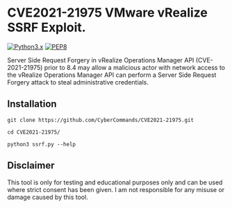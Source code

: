 # CVE2021-21975 VMware vRealize SSRF Exploit.
[![Python3.x](https://img.shields.io/badge/python-3.x-FADA5E.svg?logo=python)](https://www.python.org/) [![PEP8](https://img.shields.io/badge/code%20style-pep8-red.svg)](https://www.python.org/dev/peps/pep-0008/)

Server Side Request Forgery in vRealize Operations Manager API (CVE-2021-21975) prior to 8.4 may allow a malicious actor with network access to the vRealize Operations Manager API can perform a Server Side Request Forgery attack to steal administrative credentials.

## Installation
```
git clone https://github.com/CyberCommands/CVE2021-21975.git
```
```
cd CVE2021-21975/
```
```
python3 ssrf.py --help
```

## Disclaimer

This tool is only for testing and educational purposes only and can be used where strict consent has been given. I am not responsible for any misuse or damage caused by this tool.
